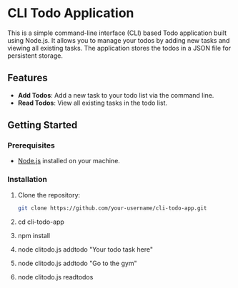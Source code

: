 # CLI Todo Application

This is a simple command-line interface (CLI) based Todo application built using Node.js. It allows you to manage your todos by adding new tasks and viewing all existing tasks. The application stores the todos in a JSON file for persistent storage.

## Features

- **Add Todos**: Add a new task to your todo list via the command line.
- **Read Todos**: View all existing tasks in the todo list.

## Getting Started

### Prerequisites

- [Node.js](https://nodejs.org/) installed on your machine.

### Installation

1. Clone the repository:

   ```bash
   git clone https://github.com/your-username/cli-todo-app.git

2. cd cli-todo-app

3. npm install

4. node clitodo.js addtodo "Your todo task here"

5. node clitodo.js addtodo "Go to the gym"

6. node clitodo.js readtodos

